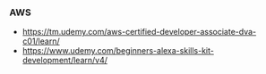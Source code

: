 ### AWS
- https://tm.udemy.com/aws-certified-developer-associate-dva-c01/learn/
- https://www.udemy.com/beginners-alexa-skills-kit-development/learn/v4/

